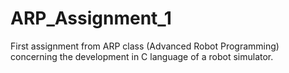 # ARP_Assignment_1
First assignment from ARP class (Advanced Robot Programming) concerning the development in C language of a robot simulator.
